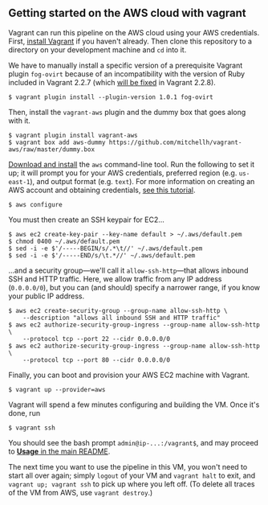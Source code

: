 ## Getting started on the AWS cloud with vagrant

Vagrant can run this pipeline on the AWS cloud using your AWS credentials. First, [install Vagrant][vagrant] if you haven't already. Then clone this repository to a directory on your development machine and `cd` into it.

We have to manually install a specific version of a prerequisite Vagrant plugin `fog-ovirt` because of an incompatibility with the version of Ruby included in Vagrant 2.2.7 (which [will be fixed][fixvagrant] in Vagrant 2.2.8).

[vagrant]: https://www.vagrantup.com/downloads.html
[fixvagrant]: https://github.com/hashicorp/vagrant/issues/11518

    $ vagrant plugin install --plugin-version 1.0.1 fog-ovirt

Then, install the `vagrant-aws` plugin and the dummy box that goes along with it. 

	$ vagrant plugin install vagrant-aws
    $ vagrant box add aws-dummy https://github.com/mitchellh/vagrant-aws/raw/master/dummy.box

[Download and install][awsinstall] the `aws` command-line tool. Run the following to set it up; it will prompt you for your AWS credentials, preferred region (e.g. `us-east-1`), and output format (e.g. `text`). For more information on creating an AWS account and obtaining credentials, [see this tutorial][aws].

[awsinstall]: https://aws.amazon.com/cli/
[aws]: https://docs.aws.amazon.com/cli/latest/userguide/cli-chap-configure.html#cli-quick-configuration

    $ aws configure

You must then create an SSH keypair for EC2...

    $ aws ec2 create-key-pair --key-name default > ~/.aws/default.pem
    $ chmod 0400 ~/.aws/default.pem
    $ sed -i -e $'/-----BEGIN/s/.*\t//' ~/.aws/default.pem
    $ sed -i -e $'/-----END/s/\t.*//' ~/.aws/default.pem

...and a security group—we'll call it `allow-ssh-http`—that allows inbound SSH and HTTP traffic. Here, we allow traffic from any IP address (`0.0.0.0/0`), but you can (and should) specify a narrower range, if you know your public IP address.

    $ aws ec2 create-security-group --group-name allow-ssh-http \
        --description "allows all inbound SSH and HTTP traffic"
    $ aws ec2 authorize-security-group-ingress --group-name allow-ssh-http \
        --protocol tcp --port 22 --cidr 0.0.0.0/0
    $ aws ec2 authorize-security-group-ingress --group-name allow-ssh-http \
        --protocol tcp --port 80 --cidr 0.0.0.0/0

Finally, you can boot and provision your AWS EC2 machine with Vagrant.

    $ vagrant up --provider=aws

Vagrant will spend a few minutes configuring and building the VM. Once it's done, run

    $ vagrant ssh

You should see the bash prompt `admin@ip-...:/vagrant$`, and may proceed to [**Usage** in the main README](https://github.com/powerpak/pathospot-compare#usage).

The next time you want to use the pipeline in this VM, you won't need to start all over again; simply `logout` of your VM and `vagrant halt` to exit, and `vagrant up; vagrant ssh` to pick up where you left off. (To delete all traces of the VM from AWS, use `vagrant destroy`.)
